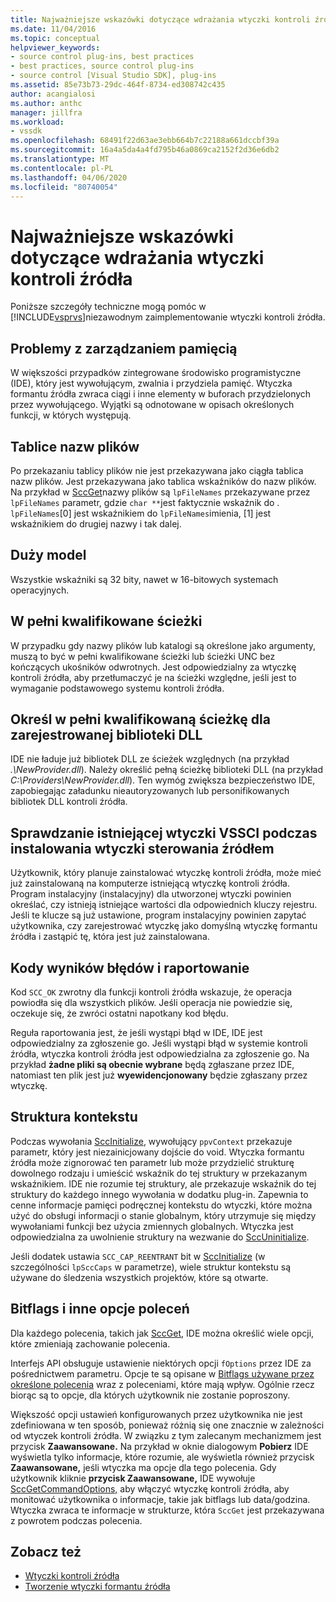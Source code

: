 ```yaml
---
title: Najważniejsze wskazówki dotyczące wdrażania wtyczki kontroli źródła | Dokumenty firmy Microsoft
ms.date: 11/04/2016
ms.topic: conceptual
helpviewer_keywords:
- source control plug-ins, best practices
- best practices, source control plug-ins
- source control [Visual Studio SDK], plug-ins
ms.assetid: 85e73b73-29dc-464f-8734-ed308742c435
author: acangialosi
ms.author: anthc
manager: jillfra
ms.workload:
- vssdk
ms.openlocfilehash: 68491f22d63ae3ebb664b7c22188a661dccbf39a
ms.sourcegitcommit: 16a4a5da4a4fd795b46a0869ca2152f2d36e6db2
ms.translationtype: MT
ms.contentlocale: pl-PL
ms.lasthandoff: 04/06/2020
ms.locfileid: "80740054"
---
```

# <a name="best-practices-for-implementing-a-source-control-plug-in"></a>Najważniejsze wskazówki dotyczące wdrażania wtyczki kontroli źródła
Poniższe szczegóły techniczne mogą pomóc w [!INCLUDE[vsprvs](../code-quality/includes/vsprvs_md.md)]niezawodnym zaimplementowanie wtyczki kontroli źródła.

## <a name="memory-management-issues"></a>Problemy z zarządzaniem pamięcią
 W większości przypadków zintegrowane środowisko programistyczne (IDE), który jest wywołującym, zwalnia i przydziela pamięć. Wtyczka formantu źródła zwraca ciągi i inne elementy w buforach przydzielonych przez wywołującego. Wyjątki są odnotowane w opisach określonych funkcji, w których występują.

## <a name="arrays-of-file-names"></a>Tablice nazw plików
 Po przekazaniu tablicy plików nie jest przekazywana jako ciągła tablica nazw plików. Jest przekazywana jako tablica wskaźników do nazw plików. Na przykład w [SccGet](../extensibility/sccget-function.md)nazwy plików są `lpFileNames` przekazywane przez `lpFileNames` parametr, gdzie `char **`jest faktycznie wskaźnik do . `lpFileNames`[0] jest wskaźnikiem do `lpFileNames`imienia, [1] jest wskaźnikiem do drugiej nazwy i tak dalej.

## <a name="large-model"></a>Duży model
 Wszystkie wskaźniki są 32 bity, nawet w 16-bitowych systemach operacyjnych.

## <a name="fully-qualified-paths"></a>W pełni kwalifikowane ścieżki
 W przypadku gdy nazwy plików lub katalogi są określone jako argumenty, muszą to być w pełni kwalifikowane ścieżki lub ścieżki UNC bez kończących ukośników odwrotnych. Jest odpowiedzialny za wtyczkę kontroli źródła, aby przetłumaczyć je na ścieżki względne, jeśli jest to wymaganie podstawowego systemu kontroli źródła.

## <a name="specify-a-fully-qualified-path-for-the-registered-dll"></a>Określ w pełni kwalifikowaną ścieżkę dla zarejestrowanej biblioteki DLL
 IDE nie ładuje już bibliotek DLL ze ścieżek względnych (na przykład *.\NewProvider.dll*). Należy określić pełną ścieżkę biblioteki DLL (na przykład *C:\Providers\NewProvider.dll*). Ten wymóg zwiększa bezpieczeństwo IDE, zapobiegając załadunku nieautoryzowanych lub personifikowanych bibliotek DLL kontroli źródła.

## <a name="check-for-an-existing-vssci-plug-in-when-you-install-your-source-control-plug-in"></a>Sprawdzanie istniejącej wtyczki VSSCI podczas instalowania wtyczki sterowania źródłem
 Użytkownik, który planuje zainstalować wtyczkę kontroli źródła, może mieć już zainstalowaną na komputerze istniejącą wtyczkę kontroli źródła. Program instalacyjny (instalacyjny) dla utworzonej wtyczki powinien określać, czy istnieją istniejące wartości dla odpowiednich kluczy rejestru. Jeśli te klucze są już ustawione, program instalacyjny powinien zapytać użytkownika, czy zarejestrować wtyczkę jako domyślną wtyczkę formantu źródła i zastąpić tę, która jest już zainstalowana.

## <a name="error-result-codes-and-reporting"></a>Kody wyników błędów i raportowanie
 Kod `SCC_OK` zwrotny dla funkcji kontroli źródła wskazuje, że operacja powiodła się dla wszystkich plików. Jeśli operacja nie powiedzie się, oczekuje się, że zwróci ostatni napotkany kod błędu.

 Reguła raportowania jest, że jeśli wystąpi błąd w IDE, IDE jest odpowiedzialny za zgłoszenie go. Jeśli wystąpi błąd w systemie kontroli źródła, wtyczka kontroli źródła jest odpowiedzialna za zgłoszenie go. Na przykład **żadne pliki są obecnie wybrane** będą zgłaszane przez IDE, natomiast ten plik jest już **wyewidencjonowany** będzie zgłaszany przez wtyczkę.

## <a name="the-context-structure"></a>Struktura kontekstu
 Podczas wywołania [SccInitialize](../extensibility/sccinitialize-function.md), wywołujący `ppvContext` przekazuje parametr, który jest niezainicjowany dojście do void. Wtyczka formantu źródła może zignorować ten parametr lub może przydzielić strukturę dowolnego rodzaju i umieścić wskaźnik do tej struktury w przekazanym wskaźnikiem. IDE nie rozumie tej struktury, ale przekazuje wskaźnik do tej struktury do każdego innego wywołania w dodatku plug-in. Zapewnia to cenne informacje pamięci podręcznej kontekstu do wtyczki, które można użyć do obsługi informacji o stanie globalnym, który utrzymuje się między wywołaniami funkcji bez użycia zmiennych globalnych. Wtyczka jest odpowiedzialna za uwolnienie struktury na wezwanie do [SccUninitialize](../extensibility/sccuninitialize-function.md).

 Jeśli dodatek ustawia `SCC_CAP_REENTRANT` bit w [SccInitialize](../extensibility/sccinitialize-function.md) (w szczególności `lpSccCaps` w parametrze), wiele struktur kontekstu są używane do śledzenia wszystkich projektów, które są otwarte.

## <a name="bitflags-and-other-command-options"></a>Bitflags i inne opcje poleceń
 Dla każdego polecenia, takich jak [SccGet](../extensibility/sccget-function.md), IDE można określić wiele opcji, które zmieniają zachowanie polecenia.

 Interfejs API obsługuje ustawienie niektórych opcji `fOptions` przez IDE za pośrednictwem parametru. Opcje te są opisane w [Bitflags używane przez określone polecenia](../extensibility/bitflags-used-by-specific-commands.md) wraz z poleceniami, które mają wpływ. Ogólnie rzecz biorąc są to opcje, dla których użytkownik nie zostanie poproszony.

 Większość opcji ustawień konfigurowanych przez użytkownika nie jest zdefiniowana w ten sposób, ponieważ różnią się one znacznie w zależności od wtyczek kontroli źródła. W związku z tym zalecanym mechanizmem jest przycisk **Zaawansowane.** Na przykład w oknie dialogowym **Pobierz** IDE wyświetla tylko informacje, które rozumie, ale wyświetla również przycisk **Zaawansowane,** jeśli wtyczka ma opcje dla tego polecenia. Gdy użytkownik kliknie **przycisk Zaawansowane,** IDE wywołuje [SccGetCommandOptions,](../extensibility/sccgetcommandoptions-function.md) aby włączyć wtyczkę kontroli źródła, aby monitować użytkownika o informacje, takie jak bitflags lub data/godzina. Wtyczka zwraca te informacje w strukturze, która `SccGet` jest przekazywana z powrotem podczas polecenia.

## <a name="see-also"></a>Zobacz też
- [Wtyczki kontroli źródła](../extensibility/source-control-plug-ins.md)
- [Tworzenie wtyczki formantu źródła](../extensibility/internals/creating-a-source-control-plug-in.md)
